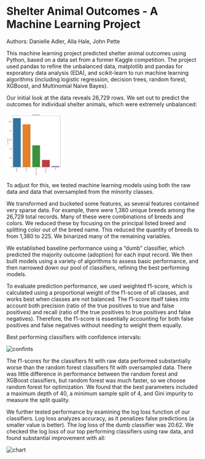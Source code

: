 # Shelter Animal Outcomes - A Machine Learning Project #
Authors: Danielle Adler, Alla Hale, John Pette

This machine learning project predicted shelter animal outcomes using Python, based on a data set from a former Kaggle competition. The project used pandas to refine the unbalanced data, matplotlib and pandas for exporatory data analysis (EDA), and scikit-learn to run machine learning algorithms (including logistic regression, decision trees, random forest, XGBoost, and Multinomial Naive Bayes).

Our initial look at the data reveals 26,729 rows. We set out to predict the outcomes for individual shelter animals, which were extremely unbalanced:

<img src="./images/unbalanced.jpg" width="150">

To adjust for this, we tested machine learning models using both the raw data and data that oversampled from the minority classes.

We transformed and bucketed some features, as several features contained very sparse data. For example, there were 1,380 unique breeds among the 26,729 total records. Many of these were combinations of breeds and colors. We reduced these by focusing on the principal listed breed and splitting color out of the breed name. This reduced the quantity of breeds to from 1,380 to 225. We binarized many of the remaining variables. 

We established baseline performance using a “dumb” classifier, which predicted the majority outcome (adoption) for each input record. We then built models using a variety of algorithms to assess basic performance, and then narrowed down our pool of classifiers, refining the best performing models. 

To evaluate prediction performance, we used weighted f1-score, which is calculated using a proportional weight of the f1-score of all classes, and works best when classes are not balanced. The f1-score itself takes into account both precision (ratio of the true positives to true and false positives) and recall (ratio of the true positives to true positives and false negatives). Therefore, the f1-score is essentially accounting for both false positives and false negatives without needing to weight them equally. 

Best performing classifiers with confidence intervals:

![confints](https://github.com/jpette/shelter_animal_machine_learning/images/confints.png)

The f1-scores for the classifiers fit with raw data performed substantially worse than the random forest classifiers fit with oversampled data. There was little difference in performance between the random forest and XGBoost classifiers, but random forest was much faster, so we choose random forest for optimization. We found that the best parameters included a maximum depth of 40, a minimum sample split of 4, and Gini impurity to measure the split quality.

We further tested performance by examining the log loss function of our classifiers. Log loss analyzes accuracy, as it penalizes false predictions (a smaller value is better). The log loss of the dumb classifier was 20.62. We checked the log loss of our top performing classifiers using raw data, and found substantial improvement with all:

![chart](https://github.com/jpette/shelter_animal_machine_learning/images/chart.jpg)
